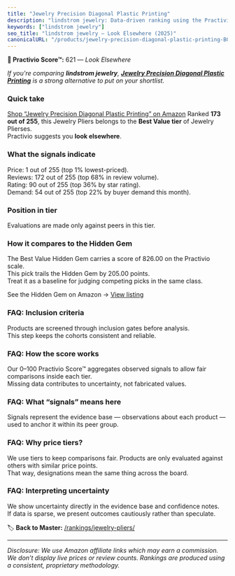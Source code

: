 ```yaml
---
title: "Jewelry Precision Diagonal Plastic Printing"
description: "lindstrom jewelry: Data-driven ranking using the Practivio Score™. Positioned by quality, value, demand, findability, momentum."
keywords: ["lindstrom jewelry"]
seo_title: "lindstrom jewelry — Look Elsewhere (2025)"
canonicalURL: "/products/jewelry-precision-diagonal-plastic-printing-B0F2KT784W/"
---
```


**🚫 Practivio Score™:** 621 — _Look Elsewhere_


*If you're comparing **lindstrom jewelry**, **[Jewelry Precision Diagonal Plastic Printing](https://www.amazon.com/dp/B0F2KT784W?tag=practivio-20)** is a strong alternative to put on your shortlist.*
### Quick take
[Shop “Jewelry Precision Diagonal Plastic Printing” on Amazon](https://www.amazon.com/dp/B0F2KT784W?tag=practivio-20)
Ranked **173 out of 255**, this Jewelry Pliers belongs to the **Best Value tier** of Jewelry Plierses.  
Practivio suggests you **look elsewhere**.

### What the signals indicate
Price: 1 out of 255 (top 1% lowest-priced).  
Reviews: 172 out of 255 (top 68% in review volume).  
Rating: 90 out of 255 (top 36% by star rating).  
Demand: 54 out of 255 (top 22% by buyer demand this month).

### Position in tier
Evaluations are made only against peers in this tier.

### How it compares to the Hidden Gem
The Best Value Hidden Gem carries a score of 826.00 on the Practivio scale.  
This pick trails the Hidden Gem by 205.00 points.  
Treat it as a baseline for judging competing picks in the same class.  

See the Hidden Gem on Amazon → [View listing](https://www.amazon.com/dp/B07C5PM8L4?tag=practivio-20)

### FAQ: Inclusion criteria
Products are screened through inclusion gates before analysis.  
This step keeps the cohorts consistent and reliable.

### FAQ: How the score works
Our 0–100 Practivio Score™ aggregates observed signals to allow fair comparisons inside each tier.  
Missing data contributes to uncertainty, not fabricated values.

### FAQ: What “signals” means here
Signals represent the evidence base — observations about each product — used to anchor it within its peer group.

### FAQ: Why price tiers?
We use tiers to keep comparisons fair. Products are only evaluated against others with similar price points.  
That way, designations mean the same thing across the board.

### FAQ: Interpreting uncertainty
We show uncertainty directly in the evidence base and confidence notes.  
If data is sparse, we present outcomes cautiously rather than speculate.


🏷️ **Back to Master:** [/rankings/jewelry-pliers/](/rankings/jewelry-pliers/)

---
_Disclosure: We use Amazon affiliate links which may earn a commission. We don’t display live prices or review counts. Rankings are produced using a consistent, proprietary methodology._
